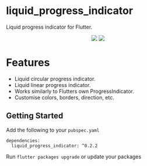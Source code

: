 # liquid_progress_indicator  
  
Liquid progress indicator for Flutter. 

<p align="center">
<img src="https://raw.githubusercontent.com/JordanADavies/liquid_progress_indicator/master/art/liquid_circular_progress_indicator.gif">
<img src="https://raw.githubusercontent.com/JordanADavies/liquid_progress_indicator/master/art/liquid_linear_progress_indicator.gif">
</p>
  
# Features  
  
 - Liquid circular progress indicator.
 - Liquid linear progress indicator.
 - Works similarly to Flutters own ProgressIndicator.
 - Customise colors, borders, direction, etc.
  
## Getting Started  
  
Add the following to your `pubspec.yaml`

    dependencies:  
      liquid_progress_indicator: ^0.2.2

Run `flutter packages upgrade` or update your packages
